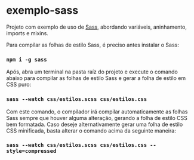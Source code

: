 # exemplo-sass
Projeto com exemplo de uso de [Sass](https://sass-lang.com/), abordando variáveis, aninhamento, imports e mixins.

Para compilar as folhas de estilo Sass, é preciso antes instalar o Sass:

### `npm i -g sass`

Após, abra um terminal na pasta raíz do projeto e execute o comando abaixo para 
compilar as folhas de estilo Sass e gerar a folha de estilo em CSS puro:

### `sass --watch css/estilos.scss css/estilos.css`

Com este comando, o compilador irá compilar automaticamente as folhas Sass sempre que houver alguma alteração, gerando a folha de estilo CSS bem formatada. Caso deseje alternativamente gerar uma folha de estilo CSS minificada, basta alterar o comando acima da seguinte maneira:

### `sass --watch css/estilos.scss css/estilos.css --style=compressed`
